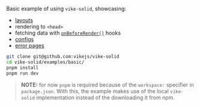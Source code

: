 Basic example of using `vike-solid`, showcasing:

- [layouts](https://vike.dev/layouts)
- rendering to `<head>`
- fetching data with [`onBeforeRender()`](https://vike.dev/onBeforeRender) hooks
- [configs](https://vike.dev/config)
- [error pages](https://vike.dev/error-page)

```bash
git clone git@github.com:vikejs/vike-solid
cd vike-solid/examples/basic/
pnpm install
pnpm run dev
```

> **NOTE:** for now `pnpm` is required because of the `workspace:` specifier in
> `package.json`. With this, the example makes use of the local `vike-solid`
> implementation instead of the downloading it from npm.
